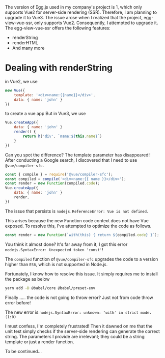The version of Egg.js used in my company's project is 1, which only supports Vue2 for server-side rendering (SSR). Therefore, I am planning to upgrade it to Vue3.
The issue arose when I realized that the project, egg-view-vue-ssr, only supports Vue2. Consequently, I attempted to upgrade it.
The egg-view-vue-ssr offers the following features:
- renderString
- renderHTML
- And many more
# Dealing with renderString
in Vue2, we use 
```js
new Vue({
	template: '<div>name:{{name}}</div>',
	data: { name: 'john' }
})
```
to create a vue app
But in Vue3, we use
```js
Vue.createApp({
	data: { name: 'john' }
	render() {
		return h('div', `name:${this.name}`)
	}
})
```
Can you spot the difference? The template parameter has disappeared!
After conducting a Google search, I discovered that I need to use `@vue/compiler-sfc`.
```js
const { compile } = require('@vue/compiler-sfc'); 
const compiled = compile('<div>name:{{ name }}</div>');
const render = new Function(compiled.code);
Vue.createApp({
	data: { name: 'john' }
	render,
})
```
The issue that persists is `nodejs.ReferenceError: Vue is not defined`. 

This arises because the new Function code context does not have Vue exposed. To resolve this, I've attempted to optimize the code as follows.
```js
const render = new Function(`with(this) { return ${compiled.code} }`);
```
You think it almost done? It's far away from it, I got this error `nodejs.SyntaxError: Unexpected token 'const'`!

The `compiled` function of `@vue/compiler-sfc` upgrades the code to a version higher than `ES6`, which is not supported in Node.js.

Fortunately, I know how to resolve this issue. It simply requires me to install the package as below
```bash
yarn add -D @babel/core @babel/preset-env
```
Finally ..... the code is not going to throw error? Just not from code throw error before!

The new error is `nodejs.SyntaxError: unknown: 'with' in strict mode. (1:0)`

I must confess, I'm completely frustrated! Then it dawned on me that the unit test simply checks if the server-side rendering can generate the correct string. The parameters I provide are irrelevant; they could be a string template or just a render function.


To be continued...
